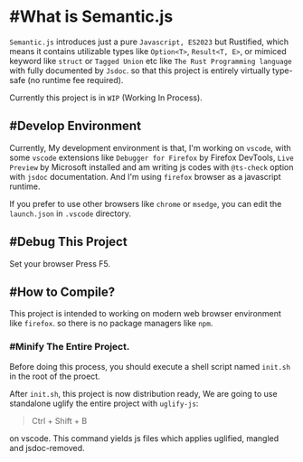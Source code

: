 # #What is Semantic.js

`Semantic.js` introduces just a pure `Javascript, ES2023` but Rustified, which means it contains utilizable types like `Option<T>`, `Result<T, E>`, or mimiced keyword like  `struct` or `Tagged Union` etc like `The Rust Programming language` with fully documented by `Jsdoc`. so that this project is entirely virtually type-safe (no runtime fee required).

Currently this project is in `WIP` (Working In Process).

## #Develop Environment

Currently, My development environment is that, I'm working on `vscode`, with some `vscode` extensions like `Debugger for Firefox` by Firefox DevTools, `Live Preview` by Microsoft installed and am writing js codes with `@ts-check` option with `jsdoc` documentation. And I'm using `firefox` browser as a javascript runtime.

If you prefer to use other browsers like `chrome` or `msedge`, you can edit the `launch.json` in `.vscode` directory.

## #Debug This Project

Set your browser Press F5.

## #How to Compile?

This project is intended to working on modern web browser environment like `firefox`. so there is no package managers like `npm`.

### #Minify The Entire Project.

Before doing this process, you should execute a shell script named `init.sh` in the root of the proect.

After `init.sh`, this project is now distribution ready, We are going to use standalone uglify the entire project with `uglify-js`:

> Ctrl + Shift + B

on vscode. This command yields js files which applies uglified, mangled and jsdoc-removed.
